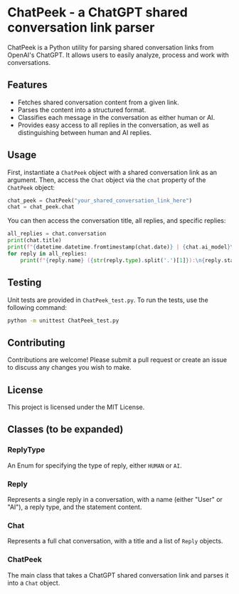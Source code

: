 # ChatPeek - a ChatGPT shared conversation link parser

ChatPeek is a Python utility for parsing shared conversation links from OpenAI's ChatGPT. It allows users to easily analyze, process and work with conversations.

## Features

- Fetches shared conversation content from a given link.
- Parses the content into a structured format.
- Classifies each message in the conversation as either human or AI.
- Provides easy access to all replies in the conversation, as well as distinguishing between human and AI replies.

## Usage

First, instantiate a `ChatPeek` object with a shared conversation link as an argument. Then, access the `Chat` object via the `chat` property of the `ChatPeek` object:

```python
chat_peek = ChatPeek("your_shared_conversation_link_here") 
chat = chat_peek.chat
```

You can then access the conversation title, all replies, and specific replies:

```python
all_replies = chat.conversation
print(chat.title)
print(f"{datetime.datetime.fromtimestamp(chat.date)} | {chat.ai_model}\n")
for reply in all_replies:
    print(f"{reply.name} ({str(reply.type).split('.')[1]}):\n{reply.statement}\n")
```

## Testing

Unit tests are provided in `ChatPeek_test.py`. To run the tests, use the following command:

```bash
python -m unittest ChatPeek_test.py
```

## Contributing

Contributions are welcome! Please submit a pull request or create an issue to discuss any changes you wish to make.

## License

This project is licensed under the MIT License.

## Classes (to be expanded)

### ReplyType
An Enum for specifying the type of reply, either `HUMAN` or `AI`.

### Reply
Represents a single reply in a conversation, with a name (either "User" or "AI"), a reply type, and the statement content.

### Chat
Represents a full chat conversation, with a title and a list of `Reply` objects.

### ChatPeek
The main class that takes a ChatGPT shared conversation link and parses it into a `Chat` object. 
